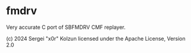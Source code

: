 # fmdrv

Very accurate C port of SBFMDRV CMF replayer.

(c) 2024 Sergei "x0r" Kolzun
licensed under the Apache License, Version 2.0